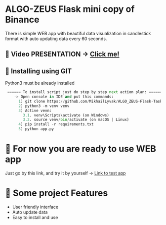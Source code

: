 # ALGO-ZEUS Flask mini copy of Binance
There is simple WEB app with beautiful data visualization in candlestick format with auto updating data every 60 seconds.

## 🎥 Video PRESENTATION ->   [Click me!](https://www.loom.com/share/386655546ba64e20a4de8bec703defb6?sid=0ce648b4-19b1-4385-8980-6f4d83e1212f)

## 💼 Installing using GIT
Python3 must be already installed
```python
 ====== To install script just do step by step next action plan: ======
    -> Open console in IDE and put this commands:
      1) git clone https://github.com/MikhailLyvak/ALGO_ZEUS-Flask-Task.git
      2) python3 -m venv venv
      3) Active vevn:
        3.1. venv\Scripts\activate (on Windows)
        3.2. source venv/bin/activate (on macOS | Linux)
      4) pip install -r requirements.txt
      5) python app.py
```


# 🤟 For now you are ready to use WEB app
Just go by this link, and try it by yourself -> [Link to test app](http://127.0.0.1:5000/coin/BTC/1h)


# 📜 Some project Features
- User friendly interface
- Auto update data
- Easy to install and use
